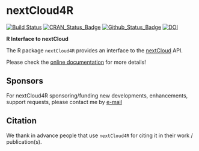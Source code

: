 # nextCloud4R

[![Build Status](https://travis-ci.org/eblondel/nextCloud4R.svg?branch=master)](https://travis-ci.org/eblondel/nextCloud4R)
[![CRAN_Status_Badge](http://www.r-pkg.org/badges/version/nextCloud4R)](https://cran.r-project.org/package=nextCloud4R)
[![Github_Status_Badge](https://img.shields.io/badge/Github-0.0.9000-blue.svg)](https://github.com/eblondel/nextCloud4R)
[![DOI](https://zenodo.org/badge/DOI/10.5281/zenodo.3401578.svg)](https://doi.org/10.5281/zenodo.3401578)

**R Interface to nextCloud**

The R package ``nextCloud4R`` provides an interface to the [nextCloud](https://nextcloud.com/) API.

Please check the [online documentation](https://github.com/eblondel/nextCloud4R/wiki) for more details!

## Sponsors

For nextCloud4R sponsoring/funding new developments, enhancements, support requests, please contact me by [e-mail](mailto:emmanuel.blondel1@gmail.com)

## Citation

We thank in advance people that use ``nextCloud4R`` for citing it in their work / publication(s).
